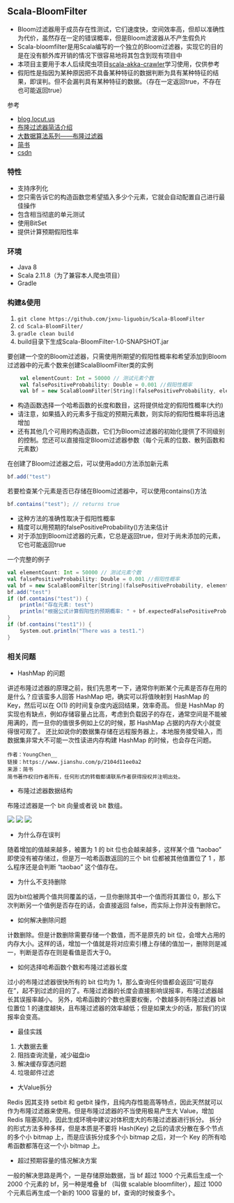 ## Scala-BloomFilter

- Bloom过滤器用于成员存在性测试，它们速度快，空间效率高，但却以准确性为代价，虽然存在一定的错误概率，但是Bloom滤波器从不产生假负片
- Scala-bloomfilter是用Scala编写的一个独立的Bloom过滤器，实现它的目的是在没有额外库开销的情况下很容易地将其包含到现有项目中 
- 本项目主要用于本人后续爬虫项目[scala-akka-crawler](https://github.com/jxnu-liguobin/scala-akka-crawler)学习使用，仅供参考
- 假阳性是指因为某种原因把不具备某种特征的数据判断为具有某种特征的结果，即误判。但不会漏判具有某种特征的数据。（存在一定返回true，不存在也可能返回true）

参考

- [blog.locut.us](http://blog.locut.us/2008/01/12/a-decent-stand-alone-java-bloom-filter-implementation/)
- [布隆过滤器简洁介绍](https://blog.csdn.net/xinzhongtianxia/article/details/81294922)
- [大数据算法系列——布隆过滤器](https://www.cnblogs.com/zengdan-develpoer/p/4425167.html)
- [简书](https://www.jianshu.com/p/2104d11ee0a2)
- [csdn](https://blog.csdn.net/tianyaleixiaowu/article/details/74721877)

### 特性

* 支持序列化
* 您只需告诉它的构造函数您希望插入多少个元素，它就会自动配置自己进行最佳操作
* 包含相当彻底的单元测试
* 使用BitSet
* 提供计算预期假阳性率

### 环境

- Java 8
- Scala 2.11.8（为了兼容本人爬虫项目）
- Gradle

### 构建&使用

1. ```git clone https://github.com/jxnu-liguobin/Scala-BloomFilter```
2. ```cd Scala-BloomFilter/ ```
3. ```gradle clean build```
4. build目录下生成Scala-BloomFilter-1.0-SNAPSHOT.jar

要创建一个空的Bloom过滤器，只需使用所期望的假阳性概率和希望添加到Bloom过滤器中的元素个数来创建ScalaBloomFilter类的实例


```scala
    val elementCount: Int = 50000 // 测试元素个数
    val falsePositiveProbability: Double = 0.001 //假阳性概率
    val bf = new ScalaBloomFilter[String](falsePositiveProbability, elementCount)
```
* 构造函数选择一个哈希函数的长度和数目，这将提供给定的假阳性概率(大约)
* 请注意，如果插入的元素多于指定的预期元素数，则实际的假阳性概率将迅速增加
* 还有其他几个可用的构造函数，它们为Bloom过滤器的初始化提供了不同级别的控制。您还可以直接指定Bloom过滤器参数（每个元素的位数、散列函数和元素数）

在创建了Bloom过滤器之后，可以使用add()方法添加新元素
```scala
bf.add("test")
```

若要检查某个元素是否已存储在Bloom过滤器中，可以使用contains()方法
```scala
bf.contains("test"); // returns true
```

* 这种方法的准确性取决于假阳性概率
* 精度可以用预期的falsePositiveProbability()方法来估计
* 对于添加到Bloom过滤器的元素，它总是返回true，但对于尚未添加的元素，它也可能返回true

一个完整的例子

```scala
val elementCount: Int = 50000 // 测试元素个数
val falsePositiveProbability: Double = 0.001 //假阳性概率
val bf = new ScalaBloomFilter[String](falsePositiveProbability, elementCount)
bf.add("test")
if (bf.contains("test")) {
    println("存在元素: test")
    println("根据公式计算假阳性的预期概率: " + bf.expectedFalsePositiveProbability)
}
if (bf.contains("test1")) {
    System.out.println("There was a test1.")
}
```

### 相关问题

* HashMap 的问题

讲述布隆过滤器的原理之前，我们先思考一下，通常你判断某个元素是否存在用的是什么？应该蛮多人回答 HashMap 吧，确实可以将值映射到 HashMap 的 Key，然后可以在 O(1) 的时间复杂度内返回结果，效率奇高。
但是 HashMap 的实现也有缺点，例如存储容量占比高，考虑到负载因子的存在，通常空间是不能被用满的，而一旦你的值很多例如上亿的时候，那 HashMap 占据的内存大小就变得很可观了。
还比如说你的数据集存储在远程服务器上，本地服务接受输入，而数据集非常大不可能一次性读进内存构建 HashMap 的时候，也会存在问题。

    作者：YoungChen__
    链接：https://www.jianshu.com/p/2104d11ee0a2
    来源：简书
    简书著作权归作者所有，任何形式的转载都请联系作者获得授权并注明出处。
    
* 布隆过滤器数据结构    

布隆过滤器是一个 bit 向量或者说 bit 数组。

![](https://github.com/jxnu-liguobin/Scala-BloomFilter/tree/master/src/main/resources/error.jpg)
![](https://github.com/jxnu-liguobin/Scala-BloomFilter/tree/master/src/main/resources/hash.jpg)
![](https://github.com/jxnu-liguobin/Scala-BloomFilter/tree/master/src/main/resources/array.jpg)

* 为什么存在误判

随着增加的值越来越多，被置为 1 的 bit 位也会越来越多，这样某个值 “taobao” 即使没有被存储过，但是万一哈希函数返回的三个 bit 位都被其他值置位了 1 ，那么程序还是会判断 “taobao” 这个值存在。

* 为什么不支持删除

因为bit位被两个值共同覆盖的话，一旦你删除其中一个值而将其置位 0，那么下次判断另一个值例是否存在的话，会直接返回 false，而实际上你并没有删除它。

* 如何解决删除问题

计数删除。但是计数删除需要存储一个数值，而不是原先的 bit 位，会增大占用的内存大小。这样的话，增加一个值就是将对应索引槽上存储的值加一，删除则是减一，判断是否存在则是看值是否大于0。

* 如何选择哈希函数个数和布隆过滤器长度

过小的布隆过滤器很快所有的 bit 位均为 1，那么查询任何值都会返回“可能存在”，起不到过滤的目的了。布隆过滤器的长度会直接影响误报率，布隆过滤器越长其误报率越小。
另外，哈希函数的个数也需要权衡，个数越多则布隆过滤器 bit 位置位 1 的速度越快，且布隆过滤器的效率越低；但是如果太少的话，那我们的误报率会变高。

* 最佳实践

1. 大数据去重
2. 阻挡查询流量，减少磁盘io
3. 解决缓存穿透问题
4. 垃圾邮件过滤

* 大Value拆分

Redis 因其支持 setbit 和 getbit 操作，且纯内存性能高等特点，因此天然就可以作为布隆过滤器来使用。但是布隆过滤器的不当使用极易产生大 Value，增加 Redis 阻塞风险，因此生成环境中建议对体积庞大的布隆过滤器进行拆分。
拆分的形式方法多种多样，但是本质是不要将 Hash(Key) 之后的请求分散在多个节点的多个小 bitmap 上，而是应该拆分成多个小 bitmap 之后，对一个 Key 的所有哈希函数都落在这一个小 bitmap 上。

* 超过预期容量的情况解决方案

一般的解决思路是两个，一是存储原始数据，当 bf 超过 1000 个元素后生成一个 2000 个元素的 bf，另一种是堆叠 bf （叫做 scalable bloomfilter），超过 1000 个元素后再生成一个新的 1000 容量的 bf，查询的时候查多个。